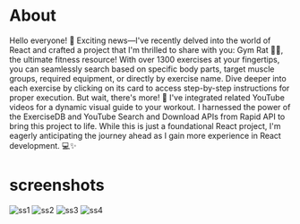 # About
Hello everyone! 🚀 Exciting news—I've recently delved into the world of React and crafted a project that I'm thrilled to share with you: Gym Rat 🏋️‍♂️, the ultimate fitness resource! With over 1300 exercises at your fingertips, you can seamlessly search based on specific body parts, target muscle groups, required equipment, or directly by exercise name. Dive deeper into each exercise by clicking on its card to access step-by-step instructions for proper execution. But wait, there's more! 🌟 I've integrated related YouTube videos for a dynamic visual guide to your workout. I harnessed the power of the ExerciseDB and YouTube Search and Download APIs from Rapid API to bring this project to life. While this is just a foundational React project, I'm eagerly anticipating the journey ahead as I gain more experience in React development. 💻✨

# screenshots
![ss1](https://github.com/hrajput0322/gym_rat/assets/104441259/a7aa582b-556f-4ea5-b672-a66cd6290264)
![ss2](https://github.com/hrajput0322/gym_rat/assets/104441259/333bf6be-02cc-476e-ab82-c59cd2cb7281)
![ss3](https://github.com/hrajput0322/gym_rat/assets/104441259/08073af3-ee3a-45be-ac4e-0a02209f8cc5)
![ss4](https://github.com/hrajput0322/gym_rat/assets/104441259/6184b8d5-490c-43c0-a03f-58bebaa4f2f1)
